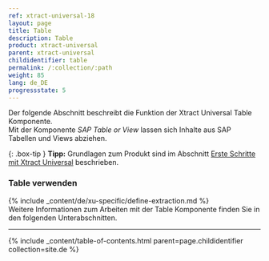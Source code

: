 ```yaml
---
ref: xtract-universal-18
layout: page
title: Table
description: Table
product: xtract-universal
parent: xtract-universal
childidentifier: table
permalink: /:collection/:path
weight: 85
lang: de_DE
progressstate: 5
---
```

Der folgende Abschnitt beschreibt die Funktion der Xtract Universal Table Komponente.<br>
Mit der Komponente *SAP Table or View* lassen sich Inhalte aus SAP Tabellen und Views abziehen. 

{: .box-tip }
**Tipp:** Grundlagen zum Produkt sind im Abschnitt [Erste Schritte mit Xtract Universal](../erste-schritte) beschrieben.

### Table verwenden
{% include _content/de/xu-specific/define-extraction.md %}
<br>
Weitere Informationen zum Arbeiten mit der Table Komponente finden Sie in den folgenden Unterabschnitten.

---

{% include _content/table-of-contents.html parent=page.childidentifier collection=site.de %}